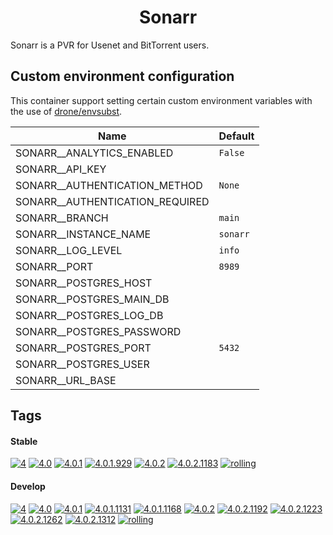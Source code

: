 <!---
NOTE: AUTO-GENERATED FILE
to edit this file, instead edit its template at: ./github/scripts/templates/container/README.md.j2
-->
<div align="center">

# Sonarr

</div>

Sonarr is a PVR for Usenet and BitTorrent users.

## Custom environment configuration

This container support setting certain custom environment variables with the use of [drone/envsubst](https://github.com/drone/envsubst).

| Name                            | Default  |
|---------------------------------|----------|
| SONARR__ANALYTICS_ENABLED       | `False`  |
| SONARR__API_KEY                 |          |
| SONARR__AUTHENTICATION_METHOD   | `None`   |
| SONARR__AUTHENTICATION_REQUIRED |          |
| SONARR__BRANCH                  | `main`   |
| SONARR__INSTANCE_NAME           | `sonarr` |
| SONARR__LOG_LEVEL               | `info`   |
| SONARR__PORT                    | `8989`   |
| SONARR__POSTGRES_HOST           |          |
| SONARR__POSTGRES_MAIN_DB        |          |
| SONARR__POSTGRES_LOG_DB         |          |
| SONARR__POSTGRES_PASSWORD       |          |
| SONARR__POSTGRES_PORT           | `5432`   |
| SONARR__POSTGRES_USER           |          |
| SONARR__URL_BASE                |          |

## Tags

#### Stable



[![4](https://img.shields.io/badge/4-blue?style=flat-square)](https://github.com/kflix-tv/containers/pkgs/container/sonarr/186049998?tag=4)
 [![4.0](https://img.shields.io/badge/4.0-blue?style=flat-square)](https://github.com/kflix-tv/containers/pkgs/container/sonarr/186049998?tag=4.0)
 [![4.0.1](https://img.shields.io/badge/4.0.1-blue?style=flat-square)](https://github.com/kflix-tv/containers/pkgs/container/sonarr/183231238?tag=4.0.1)
 [![4.0.1.929](https://img.shields.io/badge/4.0.1.929-blue?style=flat-square)](https://github.com/kflix-tv/containers/pkgs/container/sonarr/183231238?tag=4.0.1.929)
 [![4.0.2](https://img.shields.io/badge/4.0.2-blue?style=flat-square)](https://github.com/kflix-tv/containers/pkgs/container/sonarr/186049998?tag=4.0.2)
 [![4.0.2.1183](https://img.shields.io/badge/4.0.2.1183-blue?style=flat-square)](https://github.com/kflix-tv/containers/pkgs/container/sonarr/186049998?tag=4.0.2.1183)
 [![rolling](https://img.shields.io/badge/rolling-green?style=flat-square)](https://github.com/kflix-tv/containers/pkgs/container/sonarr/186049998?tag=rolling)

#### Develop



 [![4](https://img.shields.io/badge/4-blue?style=flat-square)](https://github.com/kflix-tv/containers/pkgs/container/sonarr-develop/188995127?tag=4)
 [![4.0](https://img.shields.io/badge/4.0-blue?style=flat-square)](https://github.com/kflix-tv/containers/pkgs/container/sonarr-develop/188995127?tag=4.0)
 [![4.0.1](https://img.shields.io/badge/4.0.1-blue?style=flat-square)](https://github.com/kflix-tv/containers/pkgs/container/sonarr-develop/183231251?tag=4.0.1)
 [![4.0.1.1131](https://img.shields.io/badge/4.0.1.1131-blue?style=flat-square)](https://github.com/kflix-tv/containers/pkgs/container/sonarr-develop/180447533?tag=4.0.1.1131)
 [![4.0.1.1168](https://img.shields.io/badge/4.0.1.1168-blue?style=flat-square)](https://github.com/kflix-tv/containers/pkgs/container/sonarr-develop/183231251?tag=4.0.1.1168)
 [![4.0.2](https://img.shields.io/badge/4.0.2-blue?style=flat-square)](https://github.com/kflix-tv/containers/pkgs/container/sonarr-develop/188995127?tag=4.0.2)
 [![4.0.2.1192](https://img.shields.io/badge/4.0.2.1192-blue?style=flat-square)](https://github.com/kflix-tv/containers/pkgs/container/sonarr-develop/185973226?tag=4.0.2.1192)
 [![4.0.2.1223](https://img.shields.io/badge/4.0.2.1223-blue?style=flat-square)](https://github.com/kflix-tv/containers/pkgs/container/sonarr-develop/186050029?tag=4.0.2.1223)
 [![4.0.2.1262](https://img.shields.io/badge/4.0.2.1262-blue?style=flat-square)](https://github.com/kflix-tv/containers/pkgs/container/sonarr-develop/186059142?tag=4.0.2.1262)
 [![4.0.2.1312](https://img.shields.io/badge/4.0.2.1312-blue?style=flat-square)](https://github.com/kflix-tv/containers/pkgs/container/sonarr-develop/188995127?tag=4.0.2.1312)
 [![rolling](https://img.shields.io/badge/rolling-green?style=flat-square)](https://github.com/kflix-tv/containers/pkgs/container/sonarr-develop/188995127?tag=rolling)
